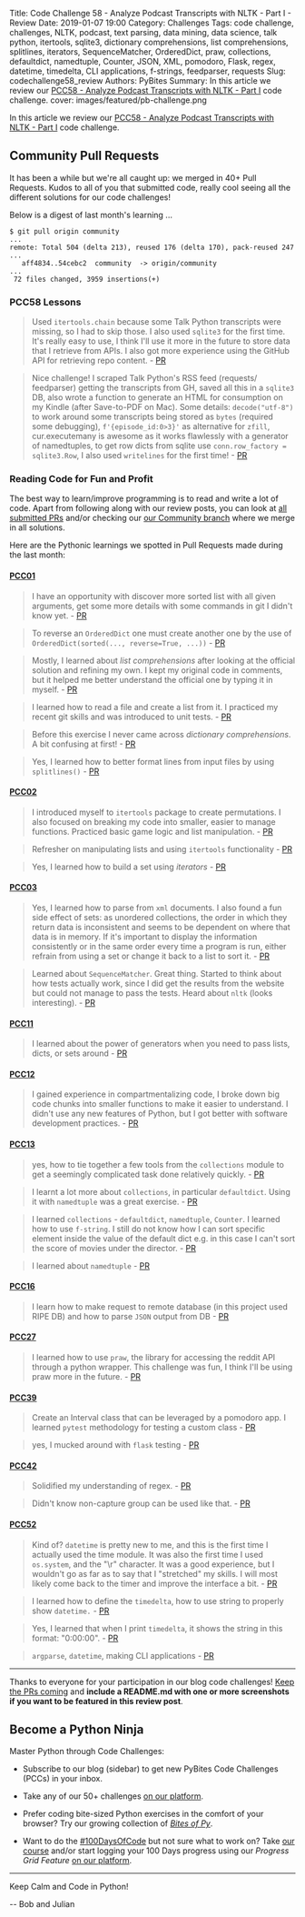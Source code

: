 Title: Code Challenge 58 - Analyze Podcast Transcripts with NLTK - Part I - Review
Date: 2019-01-07 19:00
Category: Challenges
Tags: code challenge, challenges, NLTK, podcast, text parsing, data mining, data science, talk python, itertools, sqlite3, dictionary comprehensions, list comprehensions, splitlines, iterators, SequenceMatcher, OrderedDict, praw, collections, defaultdict, namedtuple, Counter, JSON, XML, pomodoro, Flask, regex, datetime, timedelta, CLI applications, f-strings, feedparser, requests
Slug: codechallenge58_review
Authors: PyBites
Summary: In this article we review our [PCC58 - Analyze Podcast Transcripts with NLTK - Part I](http://pybit.es/codechallenge58.html) code challenge. 
cover: images/featured/pb-challenge.png

In this article we review our [PCC58 - Analyze Podcast Transcripts with NLTK - Part I](http://pybit.es/codechallenge58.html) code challenge. 

## Community Pull Requests

It has been a while but we're all caught up: we merged in 40+ Pull Requests. Kudos to all of you that submitted code, really cool seeing all the different solutions for our code challenges! 

Below is a digest of last month's learning ...

~~~
$ git pull origin community
...
remote: Total 504 (delta 213), reused 176 (delta 170), pack-reused 247
...
   aff4834..54cebc2  community  -> origin/community
...
 72 files changed, 3959 insertions(+)
~~~

### PCC58 Lessons

> Used `itertools.chain` because some Talk Python transcripts were missing, so I had to skip those. I also used `sqlite3` for the first time. It's really easy to use, I think I'll use it more in the future to store data that I retrieve from APIs. I also got more experience using the GitHub API for retrieving repo content. - [PR](https://github.com/pybites/challenges/pull/431)

<!-- -->

> Nice challenge! I scraped Talk Python's RSS feed (requests/ feedparser) getting the transcripts from GH, saved all this in a `sqlite3` DB, also wrote a function to generate an HTML for consumption on my Kindle (after Save-to-PDF on Mac). Some details: `decode("utf-8")` to work around some transcripts being stored as `bytes` (required some debugging), `f'{episode_id:0>3}'` as alternative for `zfill`, cur.executemany is awesome as it works flawlessly with a generator of namedtuples, to get row dicts from sqlite use `conn.row_factory = sqlite3.Row`, I also used `writelines` for the first time! - [PR](https://github.com/pybites/challenges/pull/471)

### Reading Code for Fun and Profit

The best way to learn/improve programming is to read and write a lot of code. Apart from following along with our review posts, you can look at [all submitted PRs](https://github.com/pybites/challenges/pulls?q=is%3Apr+is%3Aclosed) and/or checking our [our Community branch](https://github.com/pybites/challenges/tree/community) where we merge in all solutions.  

Here are the Pythonic learnings we spotted in Pull Requests made during the last month: 

#### [PCC01](http://codechalleng.es/challenges/01)

> I have an opportunity with discover more sorted list with all given arguments, get some more details with some commands in git I didn't know yet. - [PR](https://github.com/pybites/challenges/pull/448)

<!-- -->

> To reverse an `OrderedDict` one must create another one by the use of `OrderedDict(sorted(..., reverse=True, ...))` - [PR](https://github.com/pybites/challenges/pull/439)

<!-- -->

> Mostly, I learned about _list comprehensions_ after looking at the official solution and refining my own. I kept my original code in comments, but it helped me better understand the official one by typing it in myself. - [PR](https://github.com/pybites/challenges/pull/464)

<!-- -->

> I learned how to read a file and create a list from it. I practiced my recent git skills and was introduced to unit tests. - [PR](https://github.com/pybites/challenges/pull/465)

<!-- -->

> Before this exercise I never came across _dictionary comprehensions_. A bit confusing at first! - [PR](https://github.com/pybites/challenges/pull/428)

<!-- -->

> Yes, I learned how to better format lines from input files by using `splitlines()` - [PR](https://github.com/pybites/challenges/pull/430)

#### [PCC02](http://codechalleng.es/challenges/02)

> I introduced myself to `itertools` package to create permutations. I also focused on breaking my code into smaller, easier to manage functions. Practiced basic game logic and list manipulation. - [PR](https://github.com/pybites/challenges/pull/466)

<!-- -->

> Refresher on manipulating lists and using `itertools` functionality - [PR](https://github.com/pybites/challenges/pull/452)

<!-- -->

> Yes, I learned how to build a set using _iterators_ - [PR](https://github.com/pybites/challenges/pull/445)

#### [PCC03](http://codechalleng.es/challenges/03)

> Yes, I learned how to parse from `xml` documents. I also found a fun side effect of sets: as unordered collections, the order in which they return data is inconsistent and seems to be dependent on where that data is in memory. If it's important to display the information consistently or in the same order every time a program is run, either refrain from using a set or change it back to a list to sort it. - [PR](https://github.com/pybites/challenges/pull/446)

<!-- -->

> Learned about `SequenceMatcher`. Great thing. Started to think about how tests actually work, since I did get the results from the website but could not manage to pass the tests. Heard about `nltk` (looks interesting). - [PR](https://github.com/pybites/challenges/pull/423)

#### [PCC11](http://codechalleng.es/challenges/11)

> I learned about the power of generators when you need to pass lists, dicts, or sets around - [PR](https://github.com/pybites/challenges/pull/468)

#### [PCC12](http://codechalleng.es/challenges/12)

> I gained experience in compartmentalizing code, I broke down big code chunks into smaller functions to make it easier to understand. I didn't use any new features of Python, but I got better with software development practices. - [PR](https://github.com/pybites/challenges/pull/457)

#### [PCC13](http://codechalleng.es/challenges/13)

> yes, how to tie together a few tools from the `collections` module to get a seemingly complicated task done relatively quickly. - [PR](https://github.com/pybites/challenges/pull/470)

<!-- -->

> I learnt a lot more about `collections`, in particular `defaultdict`. Using it with `namedtuple` was a great exercise. - [PR](https://github.com/pybites/challenges/pull/455)

<!-- -->

> I learned `collections` - `defaultdict`, `namedtuple`, `Counter`. I learned how to use `f-string`. I still do not know how I can sort specific element inside the value of the default dict e.g. in this case I can't sort the score of movies under the director. - [PR](https://github.com/pybites/challenges/pull/437)

<!-- -->

> I learned about `namedtuple` - [PR](https://github.com/pybites/challenges/pull/436)

#### [PCC16](http://codechalleng.es/challenges/16)

> I learn how to make request to remote database (in this project used RIPE DB) and how to parse `JSON` output from DB - [PR](https://github.com/pybites/challenges/pull/426)

#### [PCC27](http://codechalleng.es/challenges/27)

> I learned how to use `praw`, the library for accessing the reddit API through a python wrapper. This challenge was fun, I think I'll be using praw more in the future. - [PR](https://github.com/pybites/challenges/pull/461)

#### [PCC39](http://codechalleng.es/challenges/39)

> Create an Interval class that can be leveraged by a pomodoro app. I learned `pytest` methodology for testing a custom class - [PR](https://github.com/pybites/challenges/pull/460)

<!-- -->

> yes, I mucked around with `flask` testing - [PR](https://github.com/pybites/challenges/pull/459)

#### [PCC42](http://codechalleng.es/challenges/42)

> Solidified my understanding of regex. - [PR](https://github.com/pybites/challenges/pull/467)

<!-- -->

> Didn't know non-capture group can be used like that. - [PR](https://github.com/pybites/challenges/pull/429)

#### [PCC52](http://codechalleng.es/challenges/52)

> Kind of? `datetime` is pretty new to me, and this is the first time I actually used the time module. It was also the first time I used `os.system`, and the "\r" character. It was a good experience, but I wouldn't go as far as to say that I "stretched" my skills. I will most likely come back to the timer and improve the interface a bit. - [PR](https://github.com/pybites/challenges/pull/443)

<!-- -->

> I learned how to define the `timedelta`, how to use string to properly show `datetime.` - [PR](https://github.com/pybites/challenges/pull/432)

<!-- -->

> Yes, I learned that when I print `timedelta`, it shows the string in this format: "0:00:00". - [PR](https://github.com/pybites/challenges/pull/434)

<!-- -->

> `argparse`, `datetime`, making CLI applications - [PR](https://github.com/pybites/challenges/pull/440)

---

Thanks to everyone for your participation in our blog code challenges! [Keep the PRs coming](https://codechalleng.es/challenges/) and **include a README.md with one or more screenshots if you want to be featured in this review post**.

## Become a Python Ninja

Master Python through Code Challenges:

* Subscribe to our blog (sidebar) to get new PyBites Code Challenges (PCCs) in your inbox.

* Take any of our 50+ challenges [on our platform](https://codechalleng.es/challenges/). 

* Prefer coding bite-sized Python exercises in the comfort of your browser? Try our growing collection of _[Bites of Py](https://codechalleng.es/bites/)_.

* Want to do the [#100DaysOfCode](https://twitter.com/hashtag/100DaysOfCode?src=hash&lang=en) but not sure what to work on? Take [our course](https://talkpython.fm/100days?utm_source=pybites) and/or start logging your 100 Days progress using our _Progress Grid Feature_ [on our platform](https://codechalleng.es/100days/).

---

Keep Calm and Code in Python!

-- Bob and Julian
